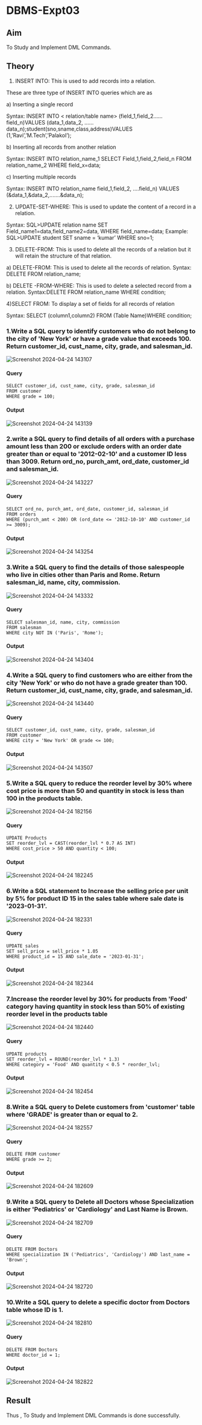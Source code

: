 # DBMS-Expt03

## Aim
To Study and Implement DML Commands.

## Theory
1. INSERT INTO: This is used to add records into a relation. 

These are three type of INSERT INTO queries which are as 

a) Inserting a single record 

Syntax:
 INSERT INTO < relation/table name> (field_1,field_2……field_n)VALUES (data_1,data_2, ...... data_n);student(sno,sname,class,address)VALUES (1,’Ravi’,’M.Tech’,’Palakol’); 

 b) Inserting all records from another relation

Syntax:
 INSERT INTO relation_name_1 SELECT Field_1,field_2,field_n FROM relation_name_2 WHERE field_x=data;

 c) Inserting multiple records 

Syntax: INSERT INTO relation_name field_1,field_2, ....field_n) VALUES (&data_1,&data_2,.......&data_n); 


2. UPDATE-SET-WHERE: 
This is used to update the content of a record in a relation. 

Syntax:
 SQL>UPDATE relation name SET Field_name1=data,field_name2=data, WHERE field_name=data; Example: SQL>UPDATE student SET sname = ‘kumar’ WHERE sno=1; 


3. DELETE-FROM: This is used to delete all the records of a relation but it will retain the structure of that relation. 

a) DELETE-FROM: This is used to delete all the records of relation. 
Syntax: DELETE FROM relation_name;

b) DELETE -FROM-WHERE: This is used to delete a selected record from a relation. 
Syntax:DELETE FROM relation_name WHERE condition; 


4)SELECT FROM: To display a set of fields for all records of relation

Syntax: 
SELECT (column1,column2) FROM (Table Name)WHERE condition;

### 1.Write a SQL query to identify customers who do not belong to the city of 'New York' or have a grade value that exceeds 100. Return customer_id, cust_name, city, grade, and salesman_id.
![Screenshot 2024-04-24 143107](https://github.com/Harsayazheni/DBMS-Expt03/assets/118708467/f122f32d-1c14-414b-b8de-77e2c5f45d66)

#### Query
```
SELECT customer_id, cust_name, city, grade, salesman_id
FROM customer
WHERE grade = 100;
```
#### Output
![Screenshot 2024-04-24 143139](https://github.com/Harsayazheni/DBMS-Expt03/assets/118708467/11a20438-1f36-432b-b341-a56f519512e4)

### 2.write a SQL query to find details of all orders with a purchase amount less than 200 or exclude orders with an order date greater than or equal to '2012-02-10' and a customer ID less than 3009. Return ord_no, purch_amt, ord_date, customer_id and salesman_id.
![Screenshot 2024-04-24 143227](https://github.com/Harsayazheni/DBMS-Expt03/assets/118708467/7308b320-e9d7-4a7e-b247-e9ffb0ffac9e)

#### Query
```
SELECT ord_no, purch_amt, ord_date, customer_id, salesman_id
FROM orders
WHERE (purch_amt < 200) OR (ord_date <= '2012-10-10' AND customer_id >= 3009);
```
#### Output
![Screenshot 2024-04-24 143254](https://github.com/Harsayazheni/DBMS-Expt03/assets/118708467/66015547-941a-46d5-a5ce-9cd4b94662e3)

### 3.Write a SQL query to find the details of those salespeople who live in cities other than Paris and Rome. Return salesman_id, name, city, commission.
![Screenshot 2024-04-24 143332](https://github.com/Harsayazheni/DBMS-Expt03/assets/118708467/25db1b42-a408-4732-b827-14f541edb10c)

#### Query
```
SELECT salesman_id, name, city, commission
FROM salesman
WHERE city NOT IN ('Paris', 'Rome');
```
#### Output
![Screenshot 2024-04-24 143404](https://github.com/Harsayazheni/DBMS-Expt03/assets/118708467/ae6b933a-edc9-41f3-903b-ac770fff0b73)

### 4.Write a SQL query to find customers who are either from the city 'New York' or who do not have a grade greater than 100. Return customer_id, cust_name, city, grade, and salesman_id.
![Screenshot 2024-04-24 143440](https://github.com/Harsayazheni/DBMS-Expt03/assets/118708467/08cde6ef-d0d9-4aa1-afaf-375345d4044b)

#### Query
```
SELECT customer_id, cust_name, city, grade, salesman_id
FROM customer
WHERE city = 'New York' OR grade <= 100;
```
#### Output
![Screenshot 2024-04-24 143507](https://github.com/Harsayazheni/DBMS-Expt03/assets/118708467/e28b80c6-4a89-47be-8d72-94df0321ab9b)

### 5.Write a SQL query to reduce the reorder level by 30% where cost price is more than 50 and quantity in stock is less than 100 in the products table.
![Screenshot 2024-04-24 182156](https://github.com/Harsayazheni/DBMS-Expt03/assets/118708467/586ad1b6-ffe2-43f0-918e-bead4647f4e2)


#### Query
```
UPDATE Products
SET reorder_lvl = CAST(reorder_lvl * 0.7 AS INT)
WHERE cost_price > 50 AND quantity < 100;
```
#### Output
![Screenshot 2024-04-24 182245](https://github.com/Harsayazheni/DBMS-Expt03/assets/118708467/175fd0d2-1416-4728-a6cf-1fd35ec11f18)

### 6.Write a SQL statement to Increase the selling price per unit by 5% for product ID 15 in the sales table where sale date is '2023-01-31'.
![Screenshot 2024-04-24 182331](https://github.com/Harsayazheni/DBMS-Expt03/assets/118708467/45eedd45-6ba9-4c7a-acd7-8d15d2e797f1)

#### Query
```
UPDATE sales
SET sell_price = sell_price * 1.05
WHERE product_id = 15 AND sale_date = '2023-01-31';
```
#### Output
![Screenshot 2024-04-24 182344](https://github.com/Harsayazheni/DBMS-Expt03/assets/118708467/55ae3e05-bb94-4110-8a91-3d82de6bea21)

### 7.Increase the reorder level by 30% for products from 'Food' category having quantity in stock less than 50% of existing reorder level in the products table
![Screenshot 2024-04-24 182440](https://github.com/Harsayazheni/DBMS-Expt03/assets/118708467/706628ef-1480-4f36-bd38-598d98bd8552)

#### Query
```
UPDATE products
SET reorder_lvl = ROUND(reorder_lvl * 1.3)
WHERE category = 'Food' AND quantity < 0.5 * reorder_lvl;
```
#### Output
![Screenshot 2024-04-24 182454](https://github.com/Harsayazheni/DBMS-Expt03/assets/118708467/fe2fc2f5-04cd-4a6b-97ed-5707fa8e91d9)

### 8.Write a SQL query to Delete customers from 'customer' table where 'GRADE' is greater than or equal to 2.
![Screenshot 2024-04-24 182557](https://github.com/Harsayazheni/DBMS-Expt03/assets/118708467/483eb068-02ac-4c5f-beb8-28e9991c156d)

#### Query
```
DELETE FROM customer
WHERE grade >= 2;
```
#### Output
![Screenshot 2024-04-24 182609](https://github.com/Harsayazheni/DBMS-Expt03/assets/118708467/59b78a23-2b43-4cf8-a918-42a82ea1287a)
### 9.Write a SQL query to Delete all Doctors whose Specialization is either 'Pediatrics' or 'Cardiology' and Last Name is Brown.
![Screenshot 2024-04-24 182709](https://github.com/Harsayazheni/DBMS-Expt03/assets/118708467/0433c207-bac5-4f50-a730-babfeeaa4e5a)

#### Query
```
DELETE FROM Doctors
WHERE specialization IN ('Pediatrics', 'Cardiology') AND last_name = 'Brown';
```
#### Output
![Screenshot 2024-04-24 182720](https://github.com/Harsayazheni/DBMS-Expt03/assets/118708467/f3fbd135-6b4b-4190-a52e-c106db68ffde)

### 10.Write a SQL query to delete a specific doctor from Doctors table whose ID is 1.
![Screenshot 2024-04-24 182810](https://github.com/Harsayazheni/DBMS-Expt03/assets/118708467/852e3d26-b5c2-4d93-92d5-4bc3a425d7d3)

#### Query
```
DELETE FROM Doctors
WHERE doctor_id = 1;
```

#### Output
![Screenshot 2024-04-24 182822](https://github.com/Harsayazheni/DBMS-Expt03/assets/118708467/d1dc6bb6-a2e7-4fd9-a709-fc39244609eb)

## Result
Thus , To Study and Implement DML Commands is done successfully.

